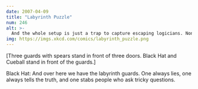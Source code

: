```yaml
---
date: 2007-04-09
title: "Labyrinth Puzzle"
num: 246
alt: >-
  And the whole setup is just a trap to capture escaping logicians. None of the doors actually lead out.
img: https://imgs.xkcd.com/comics/labyrinth_puzzle.png
---
```

[Three guards with spears stand in front of three doors. Black Hat and Cueball stand in front of the guards.]

Black Hat: And over here we have the labyrinth guards. One always lies, one always tells the truth, and one stabs people who ask tricky questions.